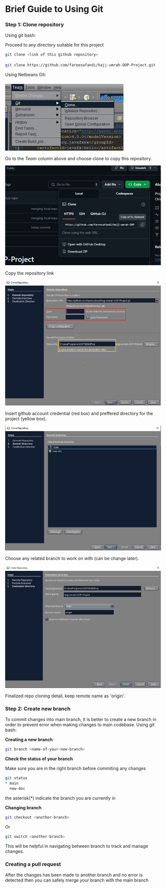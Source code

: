 # Brief Guide to Using Git

### Step 1: Clone repository

Using git bash: 

Proceed to any directory suitable for this project
```bash
git clone <link of this github repository>

git clone https://github.com/fareesafandi/hajj-umrah-OOP-Project.git
```

Using Netbeans Git:

![Nbeans-gitclone-sc-2.png](img/Nbeans-gitclone-sc-2.png)

Go to the _Team_ column above and choose clone to copy this repository.

![Copy the repo link](img/NBeans-gitclone-sc-3.png)

Copy the repository link

![Insert required credential](img/Nbeans-gitclone-sc-4.png)

Insert github account credential (red box) and preffered directory for the project (yellow box). 

![Choose branch](img/Nbeans-gitclone-sc-5.png)

Choose any related branch to work on with (can be change later). 

![Finalized detail](img/Nbeans-gitclone-sc-6.png)

Finalized repo cloning detail, keep remote name as 'origin'.

### Step 2: Create new branch

To commit changes into main branch, it is better to create a new branch in order to prevent 
error when making changes to main codebase.
Using git bash: 

**Creating a new branch**
```bash 
git branch <name-of-your-new-branch>
```

**Check the status of your branch**

Make sure you are in the right branch before commiting any changes 

```bash
git status 
* main 
  new-doc 
```  
the asterisk(*) indicate the branch you are currently in

**Changing branch** 
```bash
git checkout <another-branch>
```
Or
```bash
git switch <another-branch> 
```
This will be helpful in navigating between branch to track and manage changes.

### Creating a pull request

After the changes has been made to another branch and no error is detected then you can safely merge your
branch with the main branch 


